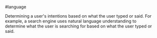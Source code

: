 #language

Determining a user&#39;s intentions based on what the user typed or said.
For example, a search engine uses natural language understanding to
determine what the user is searching for based on what the user typed or said.

